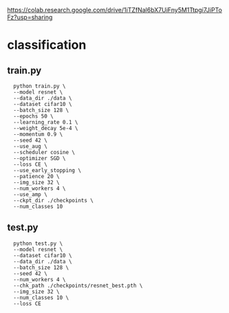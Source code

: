 https://colab.research.google.com/drive/1iTZfNal6bX7UiFny5M1Ttpgi7JiPToFz?usp=sharing

# classification
## train.py
      python train.py \
      --model resnet \
      --data_dir ./data \
      --dataset cifar10 \
      --batch_size 128 \
      --epochs 50 \
      --learning_rate 0.1 \
      --weight_decay 5e-4 \
      --momentum 0.9 \
      --seed 42 \
      --use_aug \
      --scheduler cosine \
      --optimizer SGD \
      --loss CE \
      --use_early_stopping \
      --patience 20 \
      --img_size 32 \
      --num_workers 4 \
      --use_amp \
      --ckpt_dir ./checkpoints \
      --num_classes 10
## test.py
      python test.py \
      --model resnet \
      --dataset cifar10 \
      --data_dir ./data \
      --batch_size 128 \
      --seed 42 \
      --num_workers 4 \
      --chk_path ./checkpoints/resnet_best.pth \
      --img_size 32 \
      --num_classes 10 \
      --loss CE

